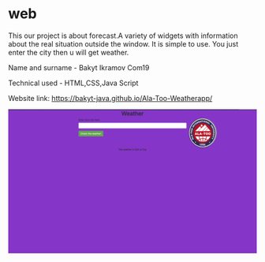 # web
This our project is about forecast.A variety of widgets with information about the real situation outside the window. It is simple to use. You just enter the city then u will get weather.


Name and surname - Bakyt Ikramov Com19

Technical used - HTML,CSS,Java Script

Website link: https://bakyt-java.github.io/Ala-Too-Weatherapp/

![alt text](screenshots/BakytIkramov.png)




